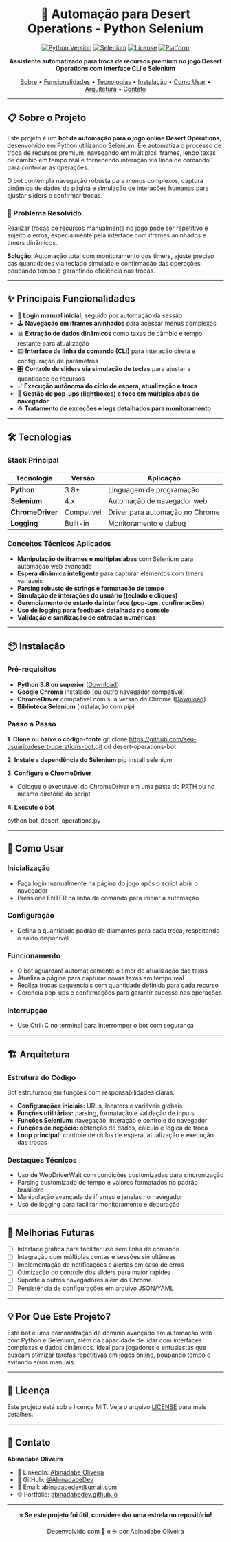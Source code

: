 <div align="center">

# 🤖 Automação para Desert Operations - Python Selenium

[![Python Version](https://img.shields.io/badge/python-3.8%2B-blue.svg)](https://www.python.org/)
[![Selenium](https://img.shields.io/badge/selenium-4.0-green.svg)](https://www.selenium.dev/)
[![License](https://img.shields.io/badge/license-MIT-blue.svg)](LICENSE)
[![Platform](https://img.shields.io/badge/platform-Multiplataforma-lightgrey.svg)]()

**Assistente automatizado para troca de recursos premium no jogo Desert Operations com interface CLI e Selenium**

[Sobre](#-sobre-o-projeto) • [Funcionalidades](#-principais-funcionalidades) • [Tecnologias](#️-tecnologias) • [Instalação](#-instalação) • [Como Usar](#-como-usar) • [Arquitetura](#️-arquitetura) • [Contato](#-contato)

</div>

---

## 📋 Sobre o Projeto

Este projeto é um **bot de automação para o jogo online Desert Operations**, desenvolvido em Python utilizando Selenium. Ele automatiza o processo de troca de recursos premium, navegando em múltiplos iframes, lendo taxas de câmbio em tempo real e fornecendo interação via linha de comando para controlar as operações.

O bot contempla navegação robusta para menus complexos, captura dinâmica de dados da página e simulação de interações humanas para ajustar sliders e confirmar trocas.

### 🎯 Problema Resolvido

Realizar trocas de recursos manualmente no jogo pode ser repetitivo e sujeito a erros, especialmente pela interface com iframes aninhados e timers dinâmicos.

**Solução**: Automação total com monitoramento dos timers, ajuste preciso das quantidades via teclado simulado e confirmação das operações, poupando tempo e garantindo eficiência nas trocas.

---

## ✨ Principais Funcionalidades

- 🔐 **Login manual inicial**, seguido por automação da sessão
- 🕹️ **Navegação em iframes aninhados** para acessar menus complexos
- 📊 **Extração de dados dinâmicos** como taxas de câmbio e tempo restante para atualização
- ⌨️ **Interface de linha de comando (CLI)** para interação direta e configuração de parâmetros
- 🎛️ **Controle de sliders via simulação de teclas** para ajustar a quantidade de recursos
- ✅ **Execução autônoma do ciclo de espera, atualização e troca**
- 🚪 **Gestão de pop-ups (lightboxes) e foco em múltiplas abas do navegador**
- ⚙️ **Tratamento de exceções e logs detalhados para monitoramento**

---

## 🛠️ Tecnologias

### Stack Principal

| Tecnologia   | Versão  | Aplicação                         |
|--------------|---------|----------------------------------|
| **Python**   | 3.8+    | Linguagem de programação          |
| **Selenium** | 4.x     | Automação de navegador web        |
| **ChromeDriver** | Compatível | Driver para automação no Chrome |
| **Logging**  | Built-in| Monitoramento e debug             |

### Conceitos Técnicos Aplicados

- **Manipulação de iframes e múltiplas abas** com Selenium para automação web avançada
- **Espera dinâmica inteligente** para capturar elementos com timers variáveis
- **Parsing robusto de strings e formatação de tempo**
- **Simulação de interações do usuário (teclado e cliques)**
- **Gerenciamento de estado da interface (pop-ups, confirmações)**
- **Uso de logging para feedback detalhado no console**
- **Validação e sanitização de entradas numéricas**

---

## 📦 Instalação

### Pré-requisitos

- **Python 3.8 ou superior** ([Download](https://www.python.org/downloads/))
- **Google Chrome** instalado (ou outro navegador compatível)
- **ChromeDriver** compatível com sua versão do Chrome ([Download](https://sites.google.com/a/chromium.org/chromedriver/))
- **Biblioteca Selenium** (instalação com pip)

### Passo a Passo

**1. Clone ou baixe o código-fonte**
git clone https://github.com/seu-usuario/desert-operations-bot.git
cd desert-operations-bot

**2. Instale a dependência do Selenium**
pip install selenium

**3. Configure o ChromeDriver**

- Coloque o executável do ChromeDriver em uma pasta do PATH ou no mesmo diretório do script

**4. Execute o bot**

python bot_desert_operations.py

---

## 🚀 Como Usar

### Inicialização

- Faça login manualmente na página do jogo após o script abrir o navegador
- Pressione ENTER na linha de comando para iniciar a automação

### Configuração

- Defina a quantidade padrão de diamantes para cada troca, respeitando o saldo disponível

### Funcionamento

- O bot aguardará automaticamente o timer de atualização das taxas
- Atualiza a página para capturar novas taxas em tempo real
- Realiza trocas sequenciais com quantidade definida para cada recurso
- Gerencia pop-ups e confirmações para garantir sucesso nas operações

### Interrupção

- Use Ctrl+C no terminal para interromper o bot com segurança

---

## 🏗️ Arquitetura

### Estrutura do Código

Bot estruturado em funções com responsabilidades claras:

- **Configurações iniciais:** URLs, locators e variáveis globais
- **Funções utilitárias:** parsing, formatação e validação de inputs
- **Funções Selenium:** navegação, interação e controle do navegador
- **Funções de negócio:** obtenção de dados, cálculo e lógica de troca
- **Loop principal:** controle de ciclos de espera, atualização e execução das trocas

### Destaques Técnicos

- Uso de WebDriverWait com condições customizadas para sincronização
- Parsing customizado de tempo e valores formatados no padrão brasileiro
- Manipulação avançada de iframes e janelas no navegador
- Uso de logging para facilitar monitoramento e depuração

---

## 🔮 Melhorias Futuras

- [ ] Interface gráfica para facilitar uso sem linha de comando
- [ ] Integração com múltiplas contas e sessões simultâneas
- [ ] Implementação de notificações e alertas em caso de erros
- [ ] Otimização do controle dos sliders para maior rapidez
- [ ] Suporte a outros navegadores além do Chrome
- [ ] Persistência de configurações em arquivo JSON/YAML

---

## 💡 Por Que Este Projeto?

Este bot é uma demonstração de domínio avançado em automação web com Python e Selenium, além da capacidade de lidar com interfaces complexas e dados dinâmicos. Ideal para jogadores e entusiastas que buscam otimizar tarefas repetitivas em jogos online, poupando tempo e evitando erros manuais.

---

## 📄 Licença

Este projeto está sob a licença MIT. Veja o arquivo [LICENSE](LICENSE) para mais detalhes.

---

## 👤 Contato

**Abinadabe Oliveira**

- 💼 LinkedIn: [Abinadabe Oliveira](https://www.linkedin.com/in/abinadabedev/)
- 🐙 GitHub: [@AbinadabeDev](https://github.com/AbinadabeDev)
- 📧 Email: [abinadabedev@gmail.com](mailto:abinadabedev@gmail.com)
- 🌐 Portfólio: [abinadabedev.github.io](https://abinadabedev.github.io)
---

<div align="center">

**⭐ Se este projeto foi útil, considere dar uma estrela no repositório!**

Desenvolvido com 💜 e ☕ por Abinadabe Oliveira

</div>


